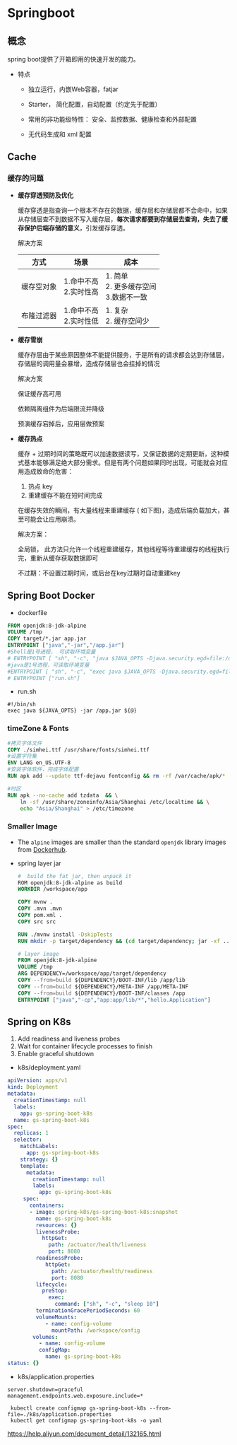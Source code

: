 

# Springboot

## 概念

spring boot提供了开箱即用的快速开发的能力。

- 特点

  - 独立运行，内嵌Web容器，fatjar

  - Starter， 简化配置，自动配置（约定先于配置）

  - 常用的非功能级特性： 安全、监控数据、健康检查和外部配置

  - 无代码生成和 xml 配置

## Cache

### 缓存的问题

- **缓存穿透预防及优化**

  缓存穿透是指查询一个根本不存在的数据，缓存层和存储层都不会命中，如果从存储层查不到数据不写入缓存层，**每次请求都要到存储层去查询，失去了缓存保护后端存储的意义**，引发缓存穿透。

  解决方案

  | 方式       | 场景                       | 成本                                           |
  | ---------- | -------------------------- | ---------------------------------------------- |
  | 缓存空对象 | 1.命中不高<br />2.实时性高 | 1. 简单<br />2. 更多缓存空间<br />3.数据不一致 |
  | 布隆过滤器 | 1.命中不高<br />2.实时性低 | 1. 复杂<br />2. 缓存空间少<br />               |

  

- **缓存雪崩**

  缓存存层由于某些原因整体不能提供服务，于是所有的请求都会达到存储层，存储层的调用量会暴增，造成存储层也会挂掉的情况

  解决方案

  保证缓存高可用

  依赖隔离组件为后端限流并降级

  预演缓存宕掉后，应用层做预案

  

  

- **缓存热点**

  缓存 + 过期时间的策略既可以加速数据读写，又保证数据的定期更新，这种模式基本能够满足绝大部分需求。但是有两个问题如果同时出现，可能就会对应用造成致命的危害：

  1. 热点 key
  2. 重建缓存不能在短时间完成

  在缓存失效的瞬间，有大量线程来重建缓存 ( 如下图)，造成后端负载加大，甚至可能会让应用崩溃。

  解决方案：

  全局锁， 此方法只允许一个线程重建缓存，其他线程等待重建缓存的线程执行完，重新从缓存获取数据即可

  不过期：不设置过期时间，或后台在key过期时自动重建key

## Spring Boot Docker

- dockerfile

```dockerfile
FROM openjdk:8-jdk-alpine
VOLUME /tmp
COPY target/*.jar app.jar
ENTRYPOINT ["java","-jar","/app.jar"]
#Shell是1号进程， 可读取环境变量
# ENTRYPOINT [ "sh", "-c", "java $JAVA_OPTS -Djava.security.egd=file:/dev/./urandom -jar /app.jar" ]
#java是1号进程，可读取环境变量
#ENTRYPOINT [ "sh", "-c", "exec java $JAVA_OPTS -Djava.security.egd=file:/dev/./urandom -jar /app.jar" ]
# ENTRYPOINT ["run.sh"]
```

- run.sh

```shell
#!/bin/sh
exec java ${JAVA_OPTS} -jar /app.jar ${@}
```



### timeZone & Fonts

```dockerfile
#拷贝字体文件
COPY ./simhei.ttf /usr/share/fonts/simhei.ttf  
#设置字符集
ENV LANG en_US.UTF-8 
#安装字体软件，完成字体配置
RUN apk add --update ttf-dejavu fontconfig && rm -rf /var/cache/apk/*

#时区
RUN apk --no-cache add tzdata  && \
    ln -sf /usr/share/zoneinfo/Asia/Shanghai /etc/localtime && \
    echo "Asia/Shanghai" > /etc/timezone 
```



### Smaller Image

- The `alpine` images are smaller than the standard `openjdk` library images from [Dockerhub](https://hub.docker.com/_/openjdk/).

- spring layer jar

  ```dockerfile
  #  build the fat jar, then unpack it 
  ROM openjdk:8-jdk-alpine as build
  WORKDIR /workspace/app
  
  COPY mvnw .
  COPY .mvn .mvn
  COPY pom.xml .
  COPY src src
  
  RUN ./mvnw install -DskipTests
  RUN mkdir -p target/dependency && (cd target/dependency; jar -xf ../*.jar)
  
  # layer image
  FROM openjdk:8-jdk-alpine
  VOLUME /tmp
  ARG DEPENDENCY=/workspace/app/target/dependency
  COPY --from=build ${DEPENDENCY}/BOOT-INF/lib /app/lib
  COPY --from=build ${DEPENDENCY}/META-INF /app/META-INF
  COPY --from=build ${DEPENDENCY}/BOOT-INF/classes /app
  ENTRYPOINT ["java","-cp","app:app/lib/*","hello.Application"]
  ```

  


## Spring on K8s

1. Add readiness and liveness probes
2. Wait for container lifecycle processes to finish
3. Enable graceful shutdown


- k8s/deployment.yaml
```yaml
apiVersion: apps/v1
kind: Deployment
metadata:
  creationTimestamp: null
  labels:
    app: gs-spring-boot-k8s
  name: gs-spring-boot-k8s
spec:
  replicas: 1
  selector:
    matchLabels:
      app: gs-spring-boot-k8s
    strategy: {}
    template:
      metadata:
        creationTimestamp: null
        labels:
          app: gs-spring-boot-k8s
     spec:
       containers:
       - image: spring-k8s/gs-spring-boot-k8s:snapshot
         name: gs-spring-boot-k8s
         resources: {}
         livenessProbe:
           httpGet:
             path: /actuator/health/liveness
             port: 8080
         readinessProbe:
            httpGet:
              path: /actuator/health/readiness
              port: 8080
         lifecycle:
           preStop:
             exec:
               command: ["sh", "-c", "sleep 10"]  
         terminationGracePeriodSeconds: 60
         volumeMounts:
            - name: config-volume
              mountPath: /workspace/config
        volumes:
          - name: config-volume
          configMap:
            name: gs-spring-boot-k8s
status: {}
```

- k8s/application.properties

```properties
server.shutdown=graceful
management.endpoints.web.exposure.include=*
```

```shell
 kubectl create configmap gs-spring-boot-k8s --from-file=./k8s/application.properties
 kubectl get configmap gs-spring-boot-k8s -o yaml
```

https://help.aliyun.com/document_detail/132165.html